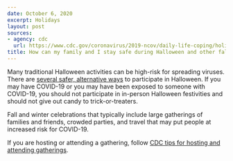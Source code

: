 ```yaml
---
date: October 6, 2020
excerpt: Holidays
layout: post
sources:
- agency: cdc
  url: https://www.cdc.gov/coronavirus/2019-ncov/daily-life-coping/holidays.html#halloween
title: How can my family and I stay safe during Halloween and other fall and winter holidays?
---
```


Many traditional Halloween activities can be high-risk for spreading viruses. There are [several safer, alternative ways](https://www.cdc.gov/coronavirus/2019-ncov/daily-life-coping/holidays.html#halloween) to participate in Halloween. If you may have COVID-19 or you may have been exposed to someone with COVID-19, you should not participate in in-person Halloween festivities and should not give out candy to trick-or-treaters.

Fall and winter celebrations that typically include large gatherings of families and friends, crowded parties, and travel that may put people at increased risk for COVID-19.

If you are hosting or attending a gathering, follow [CDC tips for hosting and attending gatherings](https://www.cdc.gov/coronavirus/2019-ncov/daily-life-coping/personal-social-activities.html#gatherings).